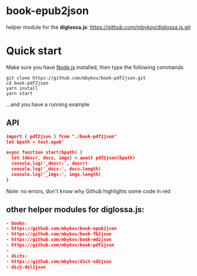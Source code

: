 # book-epub2json

helper module for the **diglossa.js**: https://github.com/mbykov/diglossa.js.git

# Quick start

Make sure you have [Node.js](https://nodejs.org) installed, then type the following commands
```
git clone https://github.com/mbykov/book-pdf2json.git
cd book-pdf2json
yarn install
yarn start
```
...and you have a running example

## API

```json
import { pdf2json } from "./book-pdf2json"
let bpath = test.epub'

async function start(bpath) {
  let {descr, docs, imgs} = await pdf2json(bpath)
  console.log('_descr:', descr)
  console.log('_docs:', docs.length)
  console.log('_imgs:', imgs.length)
}
```
Note: no errors, don't know why Github highlights some code in red

## other helper modules for **diglossa.js**:

```json
- books:
- https://github.com/mbykov/book-epub2json
- https://github.com/mbykov/book-fb2json
- https://github.com/mbykov/book-md2json
- https://github.com/mbykov/book-pdf2json
-
- dicts:
- https://github.com/mbykov/dict-sd2json
- dict-dsl2json
```
